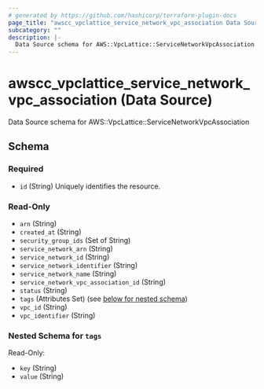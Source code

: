 ```yaml
---
# generated by https://github.com/hashicorp/terraform-plugin-docs
page_title: "awscc_vpclattice_service_network_vpc_association Data Source - terraform-provider-awscc"
subcategory: ""
description: |-
  Data Source schema for AWS::VpcLattice::ServiceNetworkVpcAssociation
---
```


# awscc_vpclattice_service_network_vpc_association (Data Source)

Data Source schema for AWS::VpcLattice::ServiceNetworkVpcAssociation



<!-- schema generated by tfplugindocs -->
## Schema

### Required

- `id` (String) Uniquely identifies the resource.

### Read-Only

- `arn` (String)
- `created_at` (String)
- `security_group_ids` (Set of String)
- `service_network_arn` (String)
- `service_network_id` (String)
- `service_network_identifier` (String)
- `service_network_name` (String)
- `service_network_vpc_association_id` (String)
- `status` (String)
- `tags` (Attributes Set) (see [below for nested schema](#nestedatt--tags))
- `vpc_id` (String)
- `vpc_identifier` (String)

<a id="nestedatt--tags"></a>
### Nested Schema for `tags`

Read-Only:

- `key` (String)
- `value` (String)

